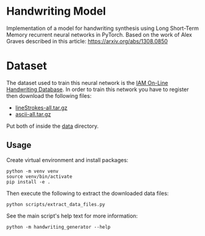 # Handwriting Model
Implementation of a model for handwriting synthesis using Long Short-Term Memory recurrent neural networks in PyTorch. Based on the work of Alex Graves described in this article: https://arxiv.org/abs/1308.0850

# Dataset
The dataset used to train this neural network is the [IAM On-Line Handwriting Database](http://www.fki.inf.unibe.ch/databases/iam-on-line-handwriting-database).
In order to train this network you have to register then download the following files:

* [lineStrokes-all.tar.gz](http://www.fki.inf.unibe.ch/DBs/iamOnDB/data/lineStrokes-all.tar.gz)
* [ascii-all.tar.gz](http://www.fki.inf.unibe.ch/DBs/iamOnDB/data/ascii-all.tar.gz)

Put both of inside the [data](data) directory.

## Usage

Create virtual environment and install packages:

```shell
python -m venv venv
source venv/bin/activate
pip install -e .
```

Then execute the following to extract the downloaded data files:

```shell
python scripts/extract_data_files.py
```

See the main script's help text for more information:

```shell
python -m handwriting_generator --help
```
